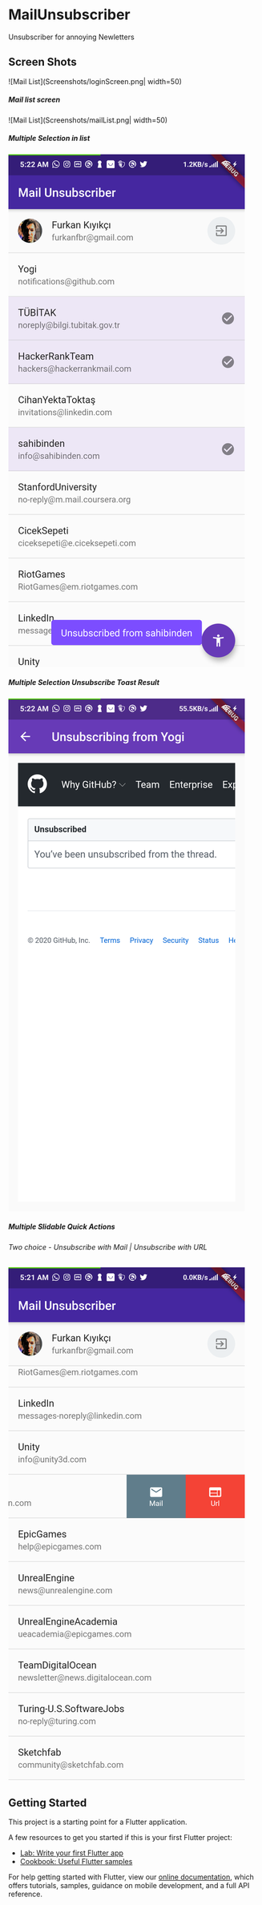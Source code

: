 # MailUnsubscriber

Unsubscriber for annoying Newletters


## Screen Shots 

![Mail List](Screenshots/loginScreen.png| width=50)
##### Mail list screen
![Mail List](Screenshots/mailList.png| width=50)
##### Multiple Selection in list
![Mail List](Screenshots/multiUnsub.png)
##### Multiple Selection Unsubscribe Toast Result
![Mail List](Screenshots/unsubResult.png)
##### Multiple Slidable Quick Actions
###### Two choice - Unsubscribe with Mail | Unsubscribe with URL
![Mail List](Screenshots/unsubSelection.png)
## Getting Started

This project is a starting point for a Flutter application.

A few resources to get you started if this is your first Flutter project:

- [Lab: Write your first Flutter app](https://flutter.dev/docs/get-started/codelab)
- [Cookbook: Useful Flutter samples](https://flutter.dev/docs/cookbook)

For help getting started with Flutter, view our
[online documentation](https://flutter.dev/docs), which offers tutorials,
samples, guidance on mobile development, and a full API reference.

